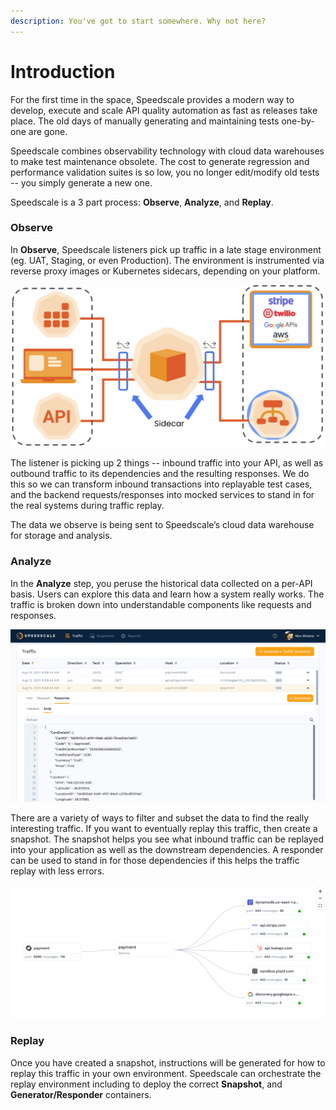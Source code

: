 ```yaml
---
description: You've got to start somewhere. Why not here?
---
```


# Introduction

For the first time in the space, Speedscale provides a modern way to develop, execute and scale API quality automation as fast as releases take place. The old days of manually generating and maintaining tests one-by-one are gone.

Speedscale combines observability technology with cloud data warehouses to make test maintenance obsolete. The cost to generate regression and performance validation suites is so low, you no longer edit/modify old tests -- you simply generate a new one.

Speedscale is a 3 part process: **Observe**, **Analyze**, and **Replay**.

### Observe <a href="#observe" id="observe"></a>

In **Observe**, Speedscale listeners pick up traffic in a late stage environment (eg. UAT, Staging, or even Production). The environment is instrumented via reverse proxy images or Kubernetes sidecars, depending on your platform.

![](<.gitbook/assets/Speedscale Data Capture.png>)

The listener is picking up 2 things -- inbound traffic into your API, as well as outbound traffic to its dependencies and the resulting responses. We do this so we can transform inbound transactions into replayable test cases, and the backend requests/responses into mocked services to stand in for the real systems during traffic replay.

The data we observe is being sent to Speedscale’s cloud data warehouse for storage and analysis.

### Analyze <a href="#analyze" id="analyze"></a>

In the **Analyze** step, you peruse the historical data collected on a per-API basis. Users can explore this data and learn how a system really works. The traffic is broken down into understandable components like requests and responses.

![](.gitbook/assets/observe-rrpair.png)

There are a variety of ways to filter and subset the data to find the really interesting traffic. If you want to eventually replay this traffic, then create a snapshot. The snapshot helps you see what inbound traffic can be replayed into your application as well as the downstream dependencies. A responder can be used to stand in for those dependencies if this helps the traffic replay with less errors.

![](.gitbook/assets/select-service-map.png)

### Replay <a href="#playback" id="playback"></a>

Once you have created a snapshot, instructions will be generated for how to replay this traffic in your own environment. Speedscale can orchestrate the replay environment including to deploy the correct **Snapshot**, and **Generator/Responder** containers.
